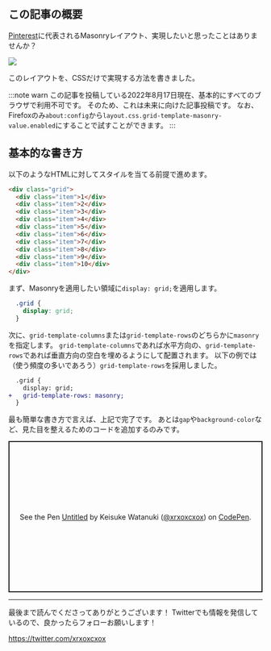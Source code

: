 <!--
title:   CSSだけでMasonryレイアウト
tags:    CSS,Design,デザイン
-->

## この記事の概要

[Pinterest](https://www.pinterest.com/)に代表されるMasonryレイアウト、実現したいと思ったことはありませんか？

![](https://qiita-image-store.s3.ap-northeast-1.amazonaws.com/0/214677/3baa7570-1776-eb32-eeff-9f33919a4ff3.png)

このレイアウトを、CSSだけで実現する方法を書きました。

:::note warn
この記事を投稿している2022年8月17日現在、基本的にすべてのブラウザで利用不可です。
そのため、これは未来に向けた記事投稿です。
なお、Firefoxのみ`about:config`から`layout.css.grid-template-masonry-value.enabled`にすることで試すことができます。
:::

## 基本的な書き方

以下のようなHTMLに対してスタイルを当てる前提で進めます。

```html
<div class="grid">
  <div class="item">1</div>
  <div class="item">2</div>
  <div class="item">3</div>
  <div class="item">4</div>
  <div class="item">5</div>
  <div class="item">6</div>
  <div class="item">7</div>
  <div class="item">8</div>
  <div class="item">9</div>
  <div class="item">10</div>
</div>
```

まず、Masonryを適用したい領域に`display: grid;`を適用します。

```css
  .grid {
    display: grid;
  }
```

次に、`grid-template-columns`または`grid-template-rows`のどちらかに`masonry`を指定します。
`grid-template-columns`であれば水平方向の、`grid-template-rows`であれば垂直方向の空白を埋めるようにして配置されます。
以下の例では（使う頻度の多いであろう）`grid-template-rows`を採用しました。

```diff
  .grid {
    display: grid;
+   grid-template-rows: masonry;
  }
```

最も簡単な書き方で言えば、上記で完了です。
あとは`gap`や`background-color`など、見た目を整えるためのコードを追加するのみです。

<p class="codepen" data-height="300" data-default-tab="css,result" data-slug-hash="PoRLqpg" data-user="xrxoxcxox" style="height: 300px; box-sizing: border-box; display: flex; align-items: center; justify-content: center; border: 2px solid; margin: 1em 0; padding: 1em;">
  <span>See the Pen <a href="https://codepen.io/xrxoxcxox/pen/PoRLqpg">
  Untitled</a> by Keisuke Watanuki (<a href="https://codepen.io/xrxoxcxox">@xrxoxcxox</a>)
  on <a href="https://codepen.io">CodePen</a>.</span>
</p>
<script async src="https://cpwebassets.codepen.io/assets/embed/ei.js"></script>

---

最後まで読んでくださってありがとうございます！
Twitterでも情報を発信しているので、良かったらフォローお願いします！

https://twitter.com/xrxoxcxox